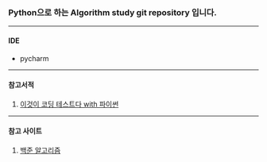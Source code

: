 ### Python으로 하는 Algorithm study git repository  입니다.

***
#### IDE
- pycharm
***

#### 참고서적 
1. <a href ="http://www.kyobobook.co.kr/product/detailViewKor.laf?mallGb=KOR&ejkGb=KOR&barcode=9791162243077">이것이 코딩 테스트다 with 파이썬</a>

***
#### 참고 사이트
1. <a href ="https://www.acmicpc.net/">백준 알고리즘</a>


